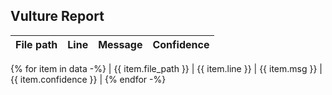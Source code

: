 ## Vulture Report

| File path | Line | Message | Confidence |
|-----------|------|---------|------------|
{% for item in data -%}
| {{ item.file_path }} | {{ item.line }} | {{ item.msg }} | {{ item.confidence }} |
{% endfor -%}
